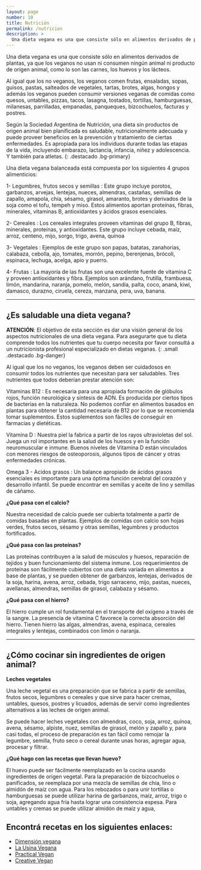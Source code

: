 ```yaml
---
layout: page
number: 10
title: Nutrición
permalink: /nutricion
description: >
  Una dieta vegana es una que consiste sólo en alimentos derivados de plantas, ya que los veganos no usan ni consumen ningún animal ni producto de origen animal, como lo son las carnes, los huevos y los lácteos.
---
```



<div class="row">
<div class="col-md-6" markdown="1">

Una dieta vegana es una que consiste sólo en alimentos derivados de plantas, ya que los veganos no usan ni consumen ningún animal ni producto de origen animal, como lo son las carnes, los huevos y los lácteos.

Al igual que los no veganos, los veganos comen frutas, ensaladas, sopas, guisos, pastas, salteados de vegetales, tartas, brotes, algas, hongos y además los veganos pueden consumir versiones veganas de comidas como quesos, untables, pizzas, tacos, lasagna, tostados, tortillas, hamburguesas, milanesas, parrilladas, empanadas, panqueques, bizcochuelos, facturas y postres.


Según la Sociedad Argentina de Nutrición, una dieta sin productos de origen animal bien planificada es saludable, nutricionalmente adecuada y puede proveer beneficios en la prevención y tratamiento de ciertas enfermedades. Es apropiada para los individuos durante todas las etapas de la vida, incluyendo embarazo, lactancia, infancia, niñez y adolescencia. Y también para atletas.
{: .destacado .bg-primary}

</div>

<div class="col-md-6" markdown="1">

Una dieta vegana balanceada está compuesta por los siguientes 4 grupos alimenticios:

1- Legumbres, frutos secos y semillas
: Este grupo incluye porotos, garbanzos, arvejas, lentejas, nueces, almendras, castañas, semillas de zapallo, amapola, chía, sésamo, girasol, amaranto, brotes y derivados de la soja como el tofu, tempeh y miso. Estos alimentos aportan proteínas, fibras, minerales, vitaminas B, antioxidantes y ácidos grasos esenciales.

2- Cereales
: Los cereales integrales proveen vitaminas del grupo B, fibras, minerales, proteínas, y antioxidantes. Este grupo incluye cebada, maíz, arroz, centeno, mijo, sorgo, trigo, avena, quínoa

3- Vegetales
: Ejemplos de este grupo son papas, batatas, zanahorias, calabaza, cebolla, ajo, tomates, morrón, pepino, berenjenas, brócoli, espinaca, lechuga, acelga, apio y puerro.

4- Frutas
: La mayoría de las frutas son una excelente fuente de vitamina C y proveen antioxidantes y fibra. Ejemplos son arándano, frutilla, frambuesa, limón, mandarina, naranja, pomelo, melón, sandía, palta, coco, ananá, kiwi, damasco, durazno, ciruela, cereza, manzana, pera, uva, banana.

</div>

</div>

<hr class="separator">

## ¿Es saludable una dieta vegana?

<div class="row">

<div class="col-md-6" markdown="1">


**ATENCIÓN**: El objetivo de esta sección es dar una visión general de los aspectos nutricionales de una dieta vegana. Para asegurarte que tu dieta comprende todos los nutrientes que tu cuerpo necesita por favor consultá a un nutricionista profesional especializado en dietas veganas.
{: .small .destacado .bg-danger}
 

Al igual que los no veganos, los veganos deben ser cuidadosos en consumir todos los nutrientes que necesitan para ser saludables. Tres nutrientes que todos deberían prestar atención son:

Vitaminas B12
: Es necesaria para una apropiada formación de glóbulos rojos, función neurológica y síntesis de ADN. Es producida por ciertos tipos de bacterias en la naturaleza. No podemos confiar en alimentos basados en plantas para obtener la cantidad necesaria de B12 por lo que se recomienda tomar suplementos. Estos suplementos son fáciles de conseguir en farmacias y dietéticas.

Vitamína D
: Nuestra piel la fabrica a partir de los rayos ultravioletas del sol. Juega un rol importantes en la salud de los huesos y en la función neuromuscular e inmune. Buenos niveles de Vitamina D están vinculados con menores riesgos de osteoporosis, algunos tipos de cáncer y otras enfermedades crónicas.

Omega 3 - Acidos grasos
: Un balance apropiado de ácidos grasos esenciales es importante para una óptima función cerebral del corazón y desarrollo infantil. Se puede encontrar en semillas y aceite de lino y semillas de cáñamo.

</div>

<div class="col-md-6" markdown="1">

**¿Qué pasa con el calcio?**

Nuestra necesidad de calcio puede ser cubierta totalmente a partir de comidas basadas en plantas. Ejemplos de comidas con calcio son hojas verdes, frutos secos, sésamo y otras semillas, legumbres y productos fortificados.

**¿Qué pasa con las proteínas?**

Las proteínas contribuyen a la salud de músculos y huesos, reparación de tejidos y buen funcionamiento del sistema inmune. Los requerimientos de proteínas son fácilmente cubiertos con una dieta variada en alimentos a base de plantas, y se pueden obtener de garbanzos, lentejas, derivados de la soja, harina, avena, arroz, cebada, trigo sarraceno, mijo, pastas, nueces, avellanas, almendras, semillas de girasol, calabaza y sésamo.

**¿Qué pasa con el hierro?**

El hierro cumple un rol fundamental en el transporte del oxígeno a través de la sangre. La presencia de vitamina C favorece la correcta absorción del hierro. Tienen hierro las algas, almendras, avena, espinaca, cereales integrales y lentejas, combinados con limón o naranja.

</div>

</div>

<hr class="separator">

## ¿Cómo cocinar sin ingredientes de origen animal?

<div class="row">

<div class="col-md-6" markdown="1">


**Leches vegetales**

Una leche vegetal es una preparación que se fabrica a partir de semillas, frutos secos, legumbres o cereales y que sirve para hacer cremas, untables, quesos, postres y licuados, además de servir como ingredientes alternativos a las leches de origen animal.

Se puede hacer leches vegetales con almendras, coco, soja, arroz, quínoa, avena, sésamo, alpiste, nuez, semillas de girasol, melón y zapallo y, para casi todas, el proceso de preparación es tan fácil como remojar la legumbre, semilla, fruto seco o cereal durante unas horas, agregar agua, procesar y filtrar.

</div>

<div class="col-md-6" markdown="1">

**¿Qué hago con las recetas que llevan huevo?**

El huevo puede ser fácilmente reemplazado en la cocina usando ingredientes de origen vegetal. Para la preparación de bizcochuelos o panificados, se reemplaza por una mezcla de semillas de chía, lino o almidón de maíz con agua. Para los rebozados o para unir tortillas o hamburguesas se puede utilizar harina de garbanzos, maíz, arroz, trigo o soja, agregando agua fría hasta lograr una consistencia espesa. Para untables y cremas se puede utilizar almidón de maíz y agua,

</div>
</div>

## Encontrá recetas en los siguientes enlaces:

- [Dimensión vegana][dimension]
- [La Usina Vegana][usina]
- [Practical Vegan][practical]
- [Creative Vegan][creative]

[dimension]: http://www.dimensionvegana.com "Dimensión Vegana"
[usina]: http://facebook.com/lausinavegana "Usina Vegana"
[practical]: http://practicalvegan.recipes/ "Practical Vegan"
[creative]: http://www.creativegan.net "Creative Vegan"